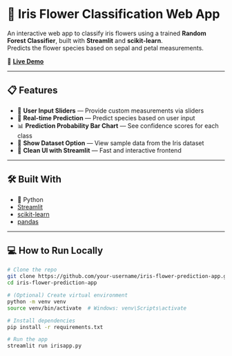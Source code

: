 # 🌸 Iris Flower Classification Web App  

An interactive web app to classify iris flowers using a trained **Random Forest Classifier**, built with **Streamlit** and **scikit-learn**.  
Predicts the flower species based on sepal and petal measurements.  

🚀 **[Live Demo]([https://share.streamlit.io/your-deployment-link](https://irisappdeploy.streamlit.app/))** 

---

## 📋 Features  
- 🌟 **User Input Sliders** — Provide custom measurements via sliders  
- 🔮 **Real-time Prediction** — Predict species based on user input  
- 📊 **Prediction Probability Bar Chart** — See confidence scores for each class  
- 📂 **Show Dataset Option** — View sample data from the Iris dataset  
- 🎨 **Clean UI with Streamlit** — Fast and interactive frontend  

---

## 🛠️ Built With  
- 🐍 Python  
- [Streamlit](https://streamlit.io/)  
- [scikit-learn](https://scikit-learn.org/)  
- [pandas](https://pandas.pydata.org/)  

---

## 💻 How to Run Locally  

```bash
# Clone the repo
git clone https://github.com/your-username/iris-flower-prediction-app.git
cd iris-flower-prediction-app

# (Optional) Create virtual environment
python -m venv venv
source venv/bin/activate  # Windows: venv\Scripts\activate

# Install dependencies
pip install -r requirements.txt

# Run the app
streamlit run irisapp.py
